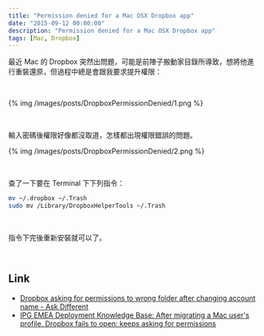 ```yaml
---
title: "Permission denied for a Mac OSX Dropbox app"
date: "2015-09-12 00:00:00"
description: "Permission denied for a Mac OSX Dropbox app"
tags: [Mac, Dropbox]
---
```



最近 Mac 的 Dropbox 突然出問題，可能是前陣子搬動家目錄所導致，想將他進行重裝還原，但過程中總是會跟我要求提升權限：

<!-- More -->

<br/>


{% img /images/posts/DropboxPermissionDenied/1.png %}

<br/>


輸入密碼後權限好像都沒取道，怎樣都出現權限錯誤的問題。  

{% img /images/posts/DropboxPermissionDenied/2.png %}

<br/>


查了一下要在 Terminal 下下列指令：  

```bash
mv ~/.dropbox ~/.Trash
sudo mv /Library/DropboxHelperTools ~/.Trash
```

<br/>


指令下完後重新安裝就可以了。  

<br/>

Link
----
* [Dropbox asking for permissions to wrong folder after changing account name - Ask Different](http://apple.stackexchange.com/questions/128551/dropbox-asking-for-permissions-to-wrong-folder-after-changing-account-name)
* [IPG EMEA Deployment Knowledge Base: After migrating a Mac user's profile, Dropbox fails to open: keeps asking for permissions](http://emeadeployment.blogspot.tw/2015/03/after-migrating-mac-users-profile.html)
